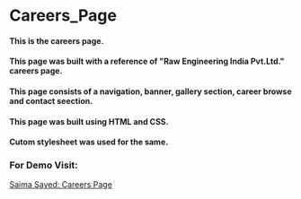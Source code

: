 # Careers_Page

#### This is the careers page.
#### This page was built with a reference of "Raw Engineering India Pvt.Ltd." careers page.
#### This page consists of a navigation, banner, gallery section, career browse and contact seection.
#### This page was built using HTML and CSS.
#### Cutom stylesheet was used for the same.

### For Demo Visit:
[Saima Sayed: Careers Page](https://saima422.github.io/Careers_Page/)
